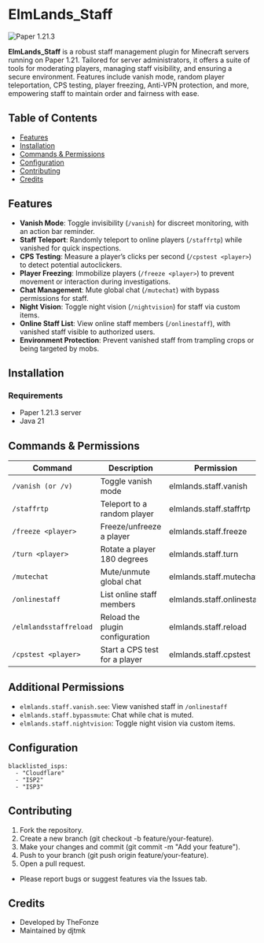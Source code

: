 # ElmLands_Staff

![Paper 1.21.3](https://img.shields.io/badge/Minecraft-1.21.3-blue)

**ElmLands_Staff** is a robust staff management plugin for Minecraft servers running on Paper 1.21. Tailored for server administrators, it offers a suite of tools for moderating players, managing staff visibility, and ensuring a secure environment. Features include vanish mode, random player teleportation, CPS testing, player freezing, Anti-VPN protection, and more, empowering staff to maintain order and fairness with ease.

## Table of Contents

- [Features](#features)
- [Installation](#installation)
- [Commands & Permissions](#commands--permissions)
- [Configuration](#configuration)
- [Contributing](#contributing)
- [Credits](#credits)

## Features

- **Vanish Mode**: Toggle invisibility (`/vanish`) for discreet monitoring, with an action bar reminder.
- **Staff Teleport**: Randomly teleport to online players (`/staffrtp`) while vanished for quick inspections.
- **CPS Testing**: Measure a player’s clicks per second (`/cpstest <player>`) to detect potential autoclickers.
- **Player Freezing**: Immobilize players (`/freeze <player>`) to prevent movement or interaction during investigations.
- **Chat Management**: Mute global chat (`/mutechat`) with bypass permissions for staff.
- **Night Vision**: Toggle night vision (`/nightvision`) for staff via custom items.
- **Online Staff List**: View online staff members (`/onlinestaff`), with vanished staff visible to authorized users.
- **Environment Protection**: Prevent vanished staff from trampling crops or being targeted by mobs.

## Installation

### Requirements
- Paper 1.21.3 server
- Java 21

## Commands & Permissions
| Command                   | Description                     | Permission                 |
|---------------------------|---------------------------------|----------------------------|
| ``/vanish (or /v)``       | Toggle vanish mode              | elmlands.staff.vanish      |
| ``/staffrtp``             | Teleport to a random player     | elmlands.staff.staffrtp    |
| ``/freeze <player>``      | Freeze/unfreeze a player        | elmlands.staff.freeze      |
| ``/turn <player>``        | Rotate a player 180 degrees     | elmlands.staff.turn        |
| ``/mutechat``             | Mute/unmute global chat         | elmlands.staff.mutechat    |
| ``/onlinestaff``          | List online staff members       | elmlands.staff.onlinestaff |
| ``/elmlandsstaffreload``  | Reload the plugin configuration | elmlands.staff.reload      |
| ``/cpstest <player>``     | Start a CPS test for a player   | elmlands.staff.cpstest     |

## Additional Permissions
- ``elmlands.staff.vanish.see``: View vanished staff in ``/onlinestaff``
- ``elmlands.staff.bypassmute``: Chat while chat is muted.
- ``elmlands.staff.nightvision``: Toggle night vision via custom items.

## Configuration

```
blacklisted_isps:
  - "Cloudflare"
  - "ISP2"
  - "ISP3"
  ```

## Contributing
1. Fork the repository.
2. Create a new branch (git checkout -b feature/your-feature).
3. Make your changes and commit (git commit -m "Add your feature").
4. Push to your branch (git push origin feature/your-feature).
5. Open a pull request.
- Please report bugs or suggest features via the Issues tab.

## Credits
- Developed by TheFonze
- Maintained by djtmk
